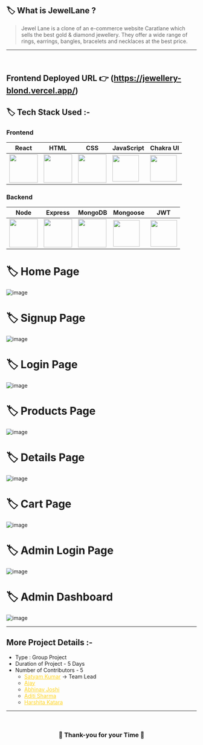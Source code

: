 ## 🏷️ What is JewelLane ?

> Jewel Lane is a clone of an e-commerce website Caratlane which sells the best gold & diamond jewellery. They offer a wide range of rings, earrings, bangles, bracelets and necklaces at the best price.
---

<br/>

## **Frontend Deployed URL** 👉 (https://jewellery-blond.vercel.app/)

## 🏷️ Tech Stack Used :-

### Frontend

| React                                                                                                                                                                                                                                                                                                                                                        | HTML                                                                                                                           | CSS                                                                                                                            | JavaScript                                                                                                                    | Chakra UI                                                                                                                     |
| ------------------------------------------------------------------------------------------------------------------------------ | ------------------------------------------------------------------------------------------------------------------------------ | ------------------------------------------------------------------------------------------------------------------------------ | ------------------------------------------------------------------------------------------------------------------------------ | ------------------------------------------------------------------------------------------------------------------------------ |
| <img width="75px" src="https://user-images.githubusercontent.com/25181517/183897015-94a058a6-b86e-4e42-a37f-bf92061753e5.png">  | <img width="75px" src="https://user-images.githubusercontent.com/25181517/192158954-f88b5814-d510-4564-b285-dff7d6400dad.png"> | <img width="75px" src="https://user-images.githubusercontent.com/25181517/183898674-75a4a1b1-f960-4ea9-abcb-637170a00a75.png"> | <img width="70px" src="https://user-images.githubusercontent.com/25181517/117447155-6a868a00-af3d-11eb-9cfe-245df15c9f3f.png"> | <img width="70px" src="https://pbs.twimg.com/profile_images/1244925541448286208/rzylUjaf_400x400.jpg"> |

### Backend

| Node                                                                                                                                                                                                                                                                                                                                                        | Express                                                                                                                           | MongoDB                                                                                                                            | Mongoose                                                                                                                    | JWT                                                                                                                     |
| ------------------------------------------------------------------------------------------------------------------------------ | ------------------------------------------------------------------------------------------------------------------------------ | ------------------------------------------------------------------------------------------------------------------------------ | ------------------------------------------------------------------------------------------------------------------------------ | ------------------------------------------------------------------------------------------------------------------------------ |
| <img width="75px" src="https://img.icons8.com/color/256/nodejs.png">  | <img width="75px" src="https://github.com/Satyamjha24/pointless-belief-3937/assets/98752820/c7b07b05-0b7d-4d12-8147-8dfd08d21a76"> | <img width="75px" src="https://img.icons8.com/external-tal-revivo-shadow-tal-revivo/256/external-mongodb-a-cross-platform-document-oriented-database-program-logo-shadow-tal-revivo.png"> | <img width="70px" src="https://img.icons8.com/color/256/mongoose.png"> | <img width="70px" src="https://seeklogo.com/images/J/json-web-tokens-jwt-io-logo-C003DEC47A-seeklogo.com.png"> |

# 🏷️ Home Page
![image](https://github.com/Satyamjha24/pointless-belief-3937/assets/98752820/3541575a-c85f-4ee8-abf6-563e109f25c3)

# 🏷️ Signup Page
![image](https://github.com/Satyamjha24/pointless-belief-3937/assets/98752820/92fe6f00-d2e5-4147-95b1-90aef5a13858)

# 🏷️ Login Page
![image](https://github.com/Satyamjha24/pointless-belief-3937/assets/98752820/09d3fd2b-9798-4014-874b-57179af8f47c)

# 🏷️ Products Page
![image](https://github.com/Satyamjha24/pointless-belief-3937/assets/98752820/89c4a46a-7e70-441f-88b4-a124dea330b9)

# 🏷️ Details Page
![image](https://github.com/Satyamjha24/pointless-belief-3937/assets/98752820/372870c4-2098-4932-8b58-009d9e89df2c)

# 🏷️ Cart Page
![image](https://github.com/Satyamjha24/pointless-belief-3937/assets/98752820/cb0cebba-d94a-44e2-915f-d9e8eb4b4b60)

# 🏷️ Admin Login Page
![image](https://github.com/Satyamjha24/pointless-belief-3937/assets/98752820/8dd8865f-858c-4a77-9282-4d8442eb6396)

# 🏷️ Admin Dashboard
![image](https://github.com/Satyamjha24/pointless-belief-3937/assets/98752820/ae1c8d6a-551a-4018-9478-6c652452928a)


---

## More Project Details :-

- Type : Group Project
- Duration of Project - 5 Days
- Number of Contributors - 5
  - <a style="color:#ffd41f" href="https://github.com/Satyamjha24">Satyam Kumar</a> -> Team Lead
  - <a style="color:#ffd41f" href="https://github.com/Ajay84sia">Ajay</a>
  - <a style="color:#ffd41f" href="https://github.com/abhinavjoshi1798">Abhinav Joshi</a>
  - <a style="color:#ffd41f" href="https://github.com/AditiSharma00">Aditi Sharma</a>
  - <a style="color:#ffd41f" href="https://github.com/Harshitakatara34">Harshita Katara</a>

---

<br/>

<h3 align="center" >💝 Thank-you for your Time 💝</h3>
